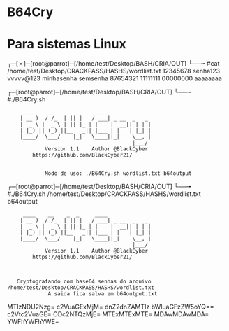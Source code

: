 # B64Cry
# Para sistemas Linux

┌─[✗]─[root@parrot]─[/home/test/Desktop/BASH/CRIA/OUT]
└──╼ #cat /home/test/Desktop/CRACKPASS/HASHS/wordlist.txt
12345678
senha123
vvvvv@123
minhasenha
semsenha
87654321
11111111
00000000
aaaaaaaa

┌─[root@parrot]─[/home/test/Desktop/BASH/CRIA/OUT]
└──╼ #./B64Cry.sh

		 ____    __    _  _     ____
		| __ )  / /_  | || |   / ___| _ __  _   _
		|  _ \ |  _ \ | || |_ | |    |  __|| | | |
		| |_) || (_) ||__   _|| |___ | |   | |_| |
		|____/  \___/    |_|   \____||_|    \__, |
		                                    |___/
           	    Version 1.1    Author @BlackCyber
		    https://github.com/BlackCyber21/


                Modo de uso: ./B64Cry.sh wordlist.txt b64output

┌─[root@parrot]─[/home/test/Desktop/BASH/CRIA/OUT]
└──╼ #./B64Cry.sh /home/test/Desktop/CRACKPASS/HASHS/wordlist.txt b64output

		 ____    __    _  _     ____
		| __ )  / /_  | || |   / ___| _ __  _   _
		|  _ \ |  _ \ | || |_ | |    |  __|| | | |
		| |_) || (_) ||__   _|| |___ | |   | |_| |
		|____/  \___/    |_|   \____||_|    \__, |
		                                    |___/
           	    Version 1.1    Author @BlackCyber
		    https://github.com/BlackCyber21/



       Cryptografando com base64 senhas do arquivo /home/test/Desktop/CRACKPASS/HASHS/wordlist.txt
                 A saida fica salva em b64output.txt

MTIzNDU2Nzg=
c2VuaGExMjM=
dnZ2dnZAMTIz
bWluaGFzZW5oYQ==
c2Vtc2VuaGE=
ODc2NTQzMjE=
MTExMTExMTE=
MDAwMDAwMDA=
YWFhYWFhYWE=
